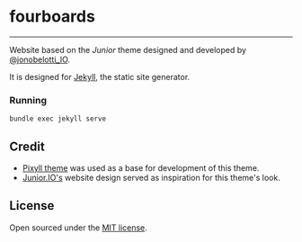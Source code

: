 # fourboards
-----

Website based on the *Junior* theme designed and developed by [@jonobelotti_IO](https://twitter.com/jonobelotti_IO).

It is designed for [Jekyll](http://jekyllrb.com), the static site generator.

### Running 

`bundle exec jekyll serve`

## Credit

* [Pixyll theme](https://github.com/johnotander/pixyll) was used as a base for development of this theme.
* [Junior.IO's](http://www.junior.io/) website design served as inspiration for this theme's look.

## License

Open sourced under the [MIT license](LICENSE).
